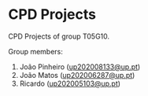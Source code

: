# CPD Projects

CPD Projects of group T05G10.

Group members:

1. João Pinheiro (up202008133@up.pt)
2. João Matos (up202006287@up.pt)
3. Ricardo (up202005103@up.pt)
